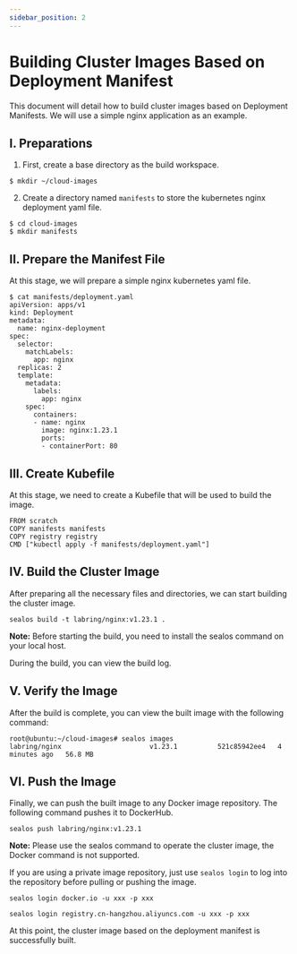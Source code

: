 ```yaml
---
sidebar_position: 2
---
```


# Building Cluster Images Based on Deployment Manifest

This document will detail how to build cluster images based on Deployment Manifests. We will use a simple nginx application as an example.

## I. Preparations

1. First, create a base directory as the build workspace.

```shell
$ mkdir ~/cloud-images
```

2. Create a directory named `manifests` to store the kubernetes nginx deployment yaml file.

```shell
$ cd cloud-images
$ mkdir manifests
```

## II. Prepare the Manifest File

At this stage, we will prepare a simple nginx kubernetes yaml file.

```shell
$ cat manifests/deployment.yaml
apiVersion: apps/v1
kind: Deployment
metadata:
  name: nginx-deployment
spec:
  selector:
    matchLabels:
      app: nginx
  replicas: 2
  template:
    metadata:
      labels:
        app: nginx
    spec:
      containers:
      - name: nginx
        image: nginx:1.23.1
        ports:
        - containerPort: 80
```

## III. Create Kubefile

At this stage, we need to create a Kubefile that will be used to build the image.

```shell
FROM scratch
COPY manifests manifests
COPY registry registry
CMD ["kubectl apply -f manifests/deployment.yaml"]
```

## IV. Build the Cluster Image

After preparing all the necessary files and directories, we can start building the cluster image.

```shell
sealos build -t labring/nginx:v1.23.1 .
```

**Note:** Before starting the build, you need to install the sealos command on your local host.

During the build, you can view the build log.

## V. Verify the Image

After the build is complete, you can view the built image with the following command:

```shell
root@ubuntu:~/cloud-images# sealos images
labring/nginx                      v1.23.1          521c85942ee4   4 minutes ago   56.8 MB
```

## VI. Push the Image

Finally, we can push the built image to any Docker image repository. The following command pushes it to DockerHub.

```shell
sealos push labring/nginx:v1.23.1
```

**Note:** Please use the sealos command to operate the cluster image, the Docker command is not supported.

If you are using a private image repository, just use `sealos login` to log into the repository before pulling or pushing the image.

```shell
sealos login docker.io -u xxx -p xxx

sealos login registry.cn-hangzhou.aliyuncs.com -u xxx -p xxx
```

At this point, the cluster image based on the deployment manifest is successfully built.
